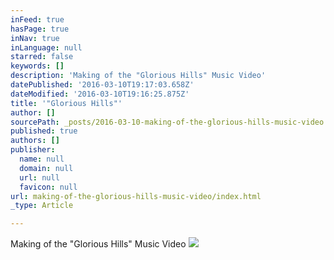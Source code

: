 ```yaml
---
inFeed: true
hasPage: true
inNav: true
inLanguage: null
starred: false
keywords: []
description: 'Making of the "Glorious Hills" Music Video'
datePublished: '2016-03-10T19:17:03.658Z'
dateModified: '2016-03-10T19:16:25.875Z'
title: '"Glorious Hills"'
author: []
sourcePath: _posts/2016-03-10-making-of-the-glorious-hills-music-video.md
published: true
authors: []
publisher:
  name: null
  domain: null
  url: null
  favicon: null
url: making-of-the-glorious-hills-music-video/index.html
_type: Article

---
```

Making of the "Glorious Hills" Music Video
![](https://s3-us-west-2.amazonaws.com/the-grid-img/p/8c1fd7ed20a56b007825c3a74f60d6c857cf3f82.jpg)